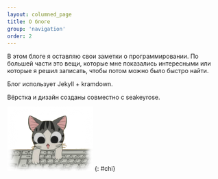 ```yaml
---
layout: columned_page
title: О блоге
group: 'navigation'
order: 2
---
```

В этом блоге я оставляю свои заметки о программировании. По большей части это
вещи, которые мне показались интересными или которые я решил записать, чтобы
потом можно было быстро найти.

Блог использует Jekyll + kramdown.

Вёрстка и дизайн созданы совместно с seakeyrose.

![Cat typing](/images/chi.png "Cat typing")
{: #chi}
